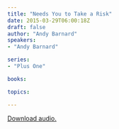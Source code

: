 ```yaml
---
title: "Needs You to Take a Risk"
date: 2015-03-29T06:00:18Z
draft: false
author: "Andy Barnard"
speakers:
- "Andy Barnard"

series:
- "Plus One"

books:

topics:

---
```

[Download audio.](https://s3-eu-west-1.amazonaws.com/highwaychurch/messages/2015_03/2015-03-29_TakeARisk.mp3)